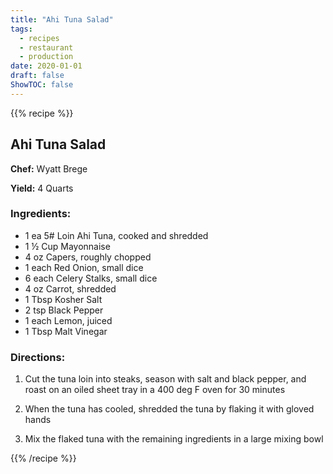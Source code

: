 ```yaml
---
title: "Ahi Tuna Salad"
tags:
  - recipes
  - restaurant
  - production
date: 2020-01-01 
draft: false
ShowTOC: false
---
```


{{% recipe %}}

## Ahi Tuna Salad

**Chef:** Wyatt Brege

**Yield:** 4 Quarts

### Ingredients:

- 1 ea 5\# Loin Ahi Tuna, cooked and shredded
- 1 ½ Cup Mayonnaise
- 4 oz Capers, roughly chopped
- 1 each Red Onion, small dice
- 6 each Celery Stalks, small dice
- 4 oz Carrot, shredded
- 1 Tbsp Kosher Salt
- 2 tsp Black Pepper
- 1 each Lemon, juiced
- 1 Tbsp Malt Vinegar

### Directions:

1.  Cut the tuna loin into steaks, season with salt and black pepper,
    and roast on an oiled sheet tray in a 400 deg F oven for 30 minutes

2.  When the tuna has cooled, shredded the tuna by flaking it with
    gloved hands

3.  Mix the flaked tuna with the remaining ingredients in a large mixing
    bowl



{{% /recipe %}}
